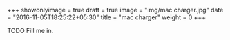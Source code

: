 +++
showonlyimage = true
draft = true
image = "img/mac charger.jpg"
date = "2016-11-05T18:25:22+05:30"
title = "mac charger"
weight = 0
+++

TODO Fill me in.

